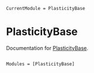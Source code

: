 ```@meta
CurrentModule = PlasticityBase
```

# PlasticityBase

Documentation for [PlasticityBase](https://github.com/jmanthony3/PlasticityBase.jl).

```@index
```

```@autodocs
Modules = [PlasticityBase]
```
